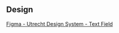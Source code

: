 <!-- markdownlint-disable first-line-h1 -->

## Design

[Figma - Utrecht Design System - Text Field](https://www.figma.com/file/msb3CfQBefPoruqNQ968Zh/Utrecht-Design-System?node-id=302%3A3975)
